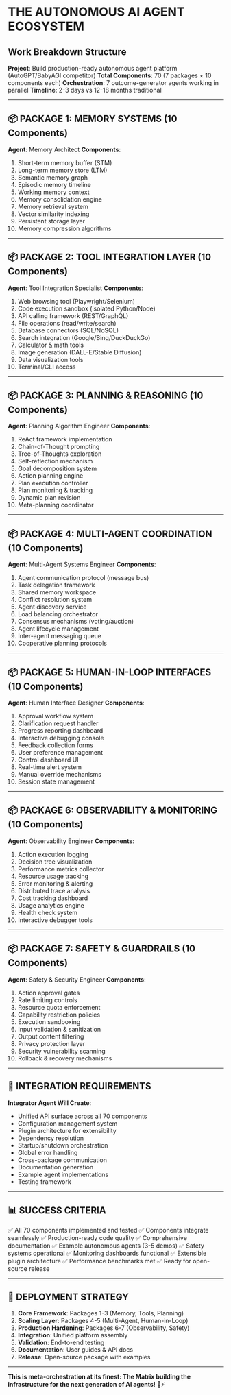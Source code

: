 # THE AUTONOMOUS AI AGENT ECOSYSTEM
## Work Breakdown Structure

**Project**: Build production-ready autonomous agent platform (AutoGPT/BabyAGI competitor)
**Total Components**: 70 (7 packages × 10 components each)
**Orchestration**: 7 outcome-generator agents working in parallel
**Timeline**: 2-3 days vs 12-18 months traditional

---

## 📦 PACKAGE 1: MEMORY SYSTEMS (10 Components)
**Agent**: Memory Architect
**Components**:
1. Short-term memory buffer (STM)
2. Long-term memory store (LTM)
3. Semantic memory graph
4. Episodic memory timeline
5. Working memory context
6. Memory consolidation engine
7. Memory retrieval system
8. Vector similarity indexing
9. Persistent storage layer
10. Memory compression algorithms

---

## 📦 PACKAGE 2: TOOL INTEGRATION LAYER (10 Components)
**Agent**: Tool Integration Specialist
**Components**:
1. Web browsing tool (Playwright/Selenium)
2. Code execution sandbox (isolated Python/Node)
3. API calling framework (REST/GraphQL)
4. File operations (read/write/search)
5. Database connectors (SQL/NoSQL)
6. Search integration (Google/Bing/DuckDuckGo)
7. Calculator & math tools
8. Image generation (DALL-E/Stable Diffusion)
9. Data visualization tools
10. Terminal/CLI access

---

## 📦 PACKAGE 3: PLANNING & REASONING (10 Components)
**Agent**: Planning Algorithm Engineer
**Components**:
1. ReAct framework implementation
2. Chain-of-Thought prompting
3. Tree-of-Thoughts exploration
4. Self-reflection mechanism
5. Goal decomposition system
6. Action planning engine
7. Plan execution controller
8. Plan monitoring & tracking
9. Dynamic plan revision
10. Meta-planning coordinator

---

## 📦 PACKAGE 4: MULTI-AGENT COORDINATION (10 Components)
**Agent**: Multi-Agent Systems Engineer
**Components**:
1. Agent communication protocol (message bus)
2. Task delegation framework
3. Shared memory workspace
4. Conflict resolution system
5. Agent discovery service
6. Load balancing orchestrator
7. Consensus mechanisms (voting/auction)
8. Agent lifecycle management
9. Inter-agent messaging queue
10. Cooperative planning protocols

---

## 📦 PACKAGE 5: HUMAN-IN-LOOP INTERFACES (10 Components)
**Agent**: Human Interface Designer
**Components**:
1. Approval workflow system
2. Clarification request handler
3. Progress reporting dashboard
4. Interactive debugging console
5. Feedback collection forms
6. User preference management
7. Control dashboard UI
8. Real-time alert system
9. Manual override mechanisms
10. Session state management

---

## 📦 PACKAGE 6: OBSERVABILITY & MONITORING (10 Components)
**Agent**: Observability Engineer
**Components**:
1. Action execution logging
2. Decision tree visualization
3. Performance metrics collector
4. Resource usage tracking
5. Error monitoring & alerting
6. Distributed trace analysis
7. Cost tracking dashboard
8. Usage analytics engine
9. Health check system
10. Interactive debugger tools

---

## 📦 PACKAGE 7: SAFETY & GUARDRAILS (10 Components)
**Agent**: Safety & Security Engineer
**Components**:
1. Action approval gates
2. Rate limiting controls
3. Resource quota enforcement
4. Capability restriction policies
5. Execution sandboxing
6. Input validation & sanitization
7. Output content filtering
8. Privacy protection layer
9. Security vulnerability scanning
10. Rollback & recovery mechanisms

---

## 🎯 INTEGRATION REQUIREMENTS

**Integrator Agent Will Create**:
- Unified API surface across all 70 components
- Configuration management system
- Plugin architecture for extensibility
- Dependency resolution
- Startup/shutdown orchestration
- Global error handling
- Cross-package communication
- Documentation generation
- Example agent implementations
- Testing framework

---

## 📊 SUCCESS CRITERIA

✅ All 70 components implemented and tested
✅ Components integrate seamlessly
✅ Production-ready code quality
✅ Comprehensive documentation
✅ Example autonomous agents (3-5 demos)
✅ Safety systems operational
✅ Monitoring dashboards functional
✅ Extensible plugin architecture
✅ Performance benchmarks met
✅ Ready for open-source release

---

## 🚀 DEPLOYMENT STRATEGY

1. **Core Framework**: Packages 1-3 (Memory, Tools, Planning)
2. **Scaling Layer**: Packages 4-5 (Multi-Agent, Human-in-Loop)
3. **Production Hardening**: Packages 6-7 (Observability, Safety)
4. **Integration**: Unified platform assembly
5. **Validation**: End-to-end testing
6. **Documentation**: User guides & API docs
7. **Release**: Open-source package with examples

---

**This is meta-orchestration at its finest: The Matrix building the infrastructure for the next generation of AI agents!** 🤖⚡
